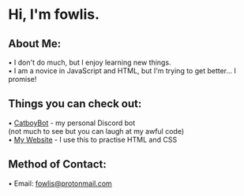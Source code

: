 # Hi, I'm fowlis.

## About Me:

• I don't do much, but I enjoy learning new things. <br />
• I am a novice in JavaScript and HTML, but I'm trying to get better... I promise!

## Things you can check out:
• <a href="https://github.com/fowlis/CatboyBot-Refined#readme" target="_blank">CatboyBot</a> - my personal Discord bot<br>(not much to see but you can laugh at my awful code)<br />
• <a href="https://fowlis.github.io/">My Website</a> - I use this to practise HTML and CSS<br />

## Method of Contact:
• Email: fowlis@protonmail.com <br />